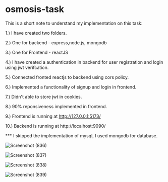 

# osmosis-task


This is a short note to understand my implementation on this task:

1.)  I have created two folders.

2.)  One for backend -  express,node.js, mongodb

3.)  One for Frontend - reactJS

4.)  I have created a authentication in backend for user registration and login using jwt verifcation.

5.)   Connected fronted reactjs to backend  using cors policy.
   
6.)   Implemented a functionality of signup and login in frontend.
     
7.)   Didn't able to store jwt in cookies.
     
8.)   90% reponsiveness implemented in frontend.

9.)   Frontend is running at http://127.0.0.1:5173/

10.)  Backend is running at  http://localhost:9090/ 


*** I skipped the implementation of mysql, I used mongodb for database.


![Screenshot (836)](https://github.com/VivekRaj212/osmosis-task/assets/98600965/f359e070-f8c7-42bb-a010-e5fd1d70ee13)

![Screenshot (837)](https://github.com/VivekRaj212/osmosis-task/assets/98600965/b0e56d2c-6706-43a0-92aa-bea6bf5c3666)

![Screenshot (838)](https://github.com/VivekRaj212/osmosis-task/assets/98600965/7e781481-b4d1-4447-a0cc-4a8677f5a846)

![Screenshot (839)](https://github.com/VivekRaj212/osmosis-task/assets/98600965/41e5fd8d-3da1-48ee-807a-9dbba091937c)
